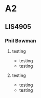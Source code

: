 # A2
## LIS4905
### Phil Bowman


1. testing
	- testing
	- testing


2. testing
	- testing
	- testing
